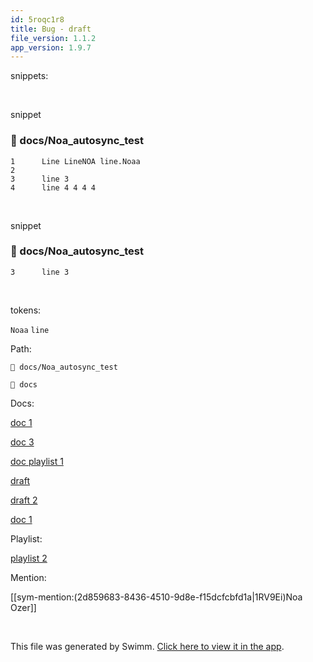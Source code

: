 ```yaml
---
id: 5roqc1r8
title: Bug - draft
file_version: 1.1.2
app_version: 1.9.7
---
```


snippets:

<br/>

snippet
<!-- NOTE-swimm-snippet: the lines below link your snippet to Swimm -->
### 📄 docs/Noa_autosync_test
```
1      Line LineNOA line.Noaa 
2      
3      line 3
4      line 4 4 4 4  
```

<br/>

snippet
<!-- NOTE-swimm-snippet: the lines below link your snippet to Swimm -->
### 📄 docs/Noa_autosync_test
```
3      line 3
```

<br/>

tokens:

`Noaa`<swm-token data-swm-token=":docs/Noa_autosync_test:1:6:6:`Line LineNOA line.Noaa `"/> `line`<swm-token data-swm-token=":docs/Noa_autosync_test:3:0:0:`line 3`"/>

Path:

`📄 docs/Noa_autosync_test`

`📄 docs`

Docs:

[doc 1](doc-1.6akjggkn.sw.md)

[doc 3](doc-3.v7fl35fz.sw.md)

[doc playlist 1](doc-playlist-1.2n3pere9.sw.md)

[draft ](draft.oxyea9yo.sw.md)

[draft 2 ](draft-2.hrqnbkld.sw.md)

[doc 1](doc-1.6akjggkn.sw.md)

Playlist:

[ playlist 2](playlist-2.b2uek0h0.pl.sw.md)

Mention:

[[sym-mention:(2d859683-8436-4510-9d8e-f15dcfcbfd1a|1RV9Ei)Noa Ozer]]

<br/>

This file was generated by Swimm. [Click here to view it in the app](http://localhost:5000/repos/Z2l0aHViJTNBJTNBTm9hUmVwbyUzQSUzQU5vYW96ZXI=/docs/5roqc1r8).
